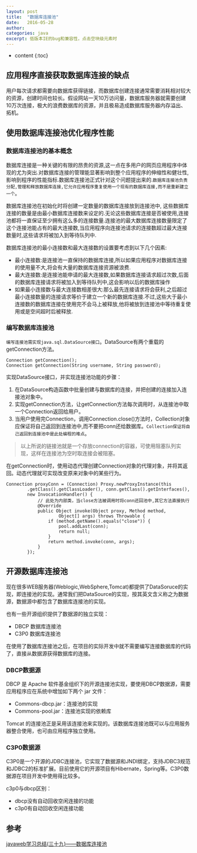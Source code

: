 ```yaml
---
layout: post
title:  "数据库连接池"
date:   2016-05-28
author:  
categories: java
excerpt: 低版本IE的bug和兼容性，点击空块级元素时
---
```


* content
{:toc}

## 应用程序直接获取数据库连接的缺点

用户每次请求都需要向数据库获得链接，而数据库创建连接通常需要消耗相对较大的资源，创建时间也较长。假设网站一天10万访问量，数据库服务器就需要创建10万次连接，极大的浪费数据库的资源，并且极易造成数据库服务器内存溢出、拓机。

## 使用数据库连接池优化程序性能

### 数据库连接池的基本概念

数据库连接是一种关键的有限的昂贵的资源,这一点在多用户的网页应用程序中体现的尤为突出.对数据库连接的管理能显著影响到整个应用程序的伸缩性和健壮性,影响到程序的性能指标.数据库连接池正式针对这个问题提出来的.`数据库连接池负责分配,管理和释放数据库连接,它允许应用程序重复使用一个现有的数据库连接,而不是重新建立一个`。

数据库连接池在初始化时将创建一定数量的数据库连接放到连接池中, 这些数据库连接的数量是由最小数据库连接数来设定的.无论这些数据库连接是否被使用,连接池都将一直保证至少拥有这么多的连接数量.连接池的最大数据库连接数量限定了这个连接池能占有的最大连接数,当应用程序向连接池请求的连接数超过最大连接数量时,这些请求将被加入到等待队列中.

数据库连接池的最小连接数和最大连接数的设置要考虑到以下几个因素:

- 最小连接数:是连接池一直保持的数据库连接,所以如果应用程序对数据库连接的使用量不大,将会有大量的数据库连接资源被浪费.
-  最大连接数:是连接池能申请的最大连接数,如果数据库连接请求超过次数,后面的数据库连接请求将被加入到等待队列中,这会影响以后的数据库操作
- 如果最小连接数与最大连接数相差很大:那么最先连接请求将会获利,之后超过最小连接数量的连接请求等价于建立一个新的数据库连接.不过,这些大于最小连接数的数据库连接在使用完不会马上被释放,他将被放到连接池中等待重复使用或是空间超时后被释放.

### 编写数据库连接池


`编写连接池需实现java.sql.DataSource接口`。DataSource有两个重载的getConnection方法。

    Connection getConnection();
    Connection getConnection(String username, String password);
    
实现DataSource接口，并实现连接池功能的步骤：

1. 在DataSource构造函数中批量创建与数据库的连接，并把创建的连接加入连接池对象中。
2. 实现getConnection方法，让getConnection方法每次调用时，从连接池中取一个Connection返回给用户。
3. 当用户使用完Connection，调用Connection.close()方法时，Collection对象应保证将自己返回到连接池中,而不要把conn还给数据库。`Collection保证将自己返回到连接池中是此处编程的难点`。

>以上所说的链接池就是一个存放connection的容器，可使用阻塞队列实现，这样在连接池为空时取连接会被阻塞。

在getConnection时，使用动态代理创建Connection对象的代理对象，并将其返回。动态代理就可实现改变原来对象中的某些行为。


    Connection proxyConn = (Connection) Proxy.newProxyInstance(this
            .getClass().getClassLoader(), conn.getClass().getInterfaces(),
            new InvocationHandler() {
                // 此处为内部类，当close方法被调用时将conn还回池中,其它方法直接执行
                @Override
                public Object invoke(Object proxy, Method method,
                        Object[] args) throws Throwable {
                    if (method.getName().equals("close")) {
                        pool.addLast(conn);
                        return null;
                    }
                    return method.invoke(conn, args);
                }
            });
            
## 开源数据库连接池

现在很多WEB服务器(Weblogic,WebSphere,Tomcat)都提供了DataSoruce的实现，即连接池的实现。通常我们把DataSource的实现，按其英文含义称之为数据源，数据源中都包含了数据库连接池的实现。

也有一些开源组织提供了数据源的独立实现：

- DBCP 数据库连接池
- C3P0 数据库连接池

在使用了数据库连接池之后，在项目的实际开发中就不需要编写连接数据库的代码了，直接从数据源获得数据库的连接。

### DBCP数据源

DBCP 是 Apache 软件基金组织下的开源连接池实现，要使用DBCP数据源，需要应用程序应在系统中增加如下两个 jar 文件：

- Commons-dbcp.jar：连接池的实现
- Commons-pool.jar：连接池实现的依赖库

Tomcat 的连接池正是采用该连接池来实现的。该数据库连接池既可以与应用服务器整合使用，也可由应用程序独立使用。

### C3P0数据源

C3P0是一个开源的JDBC连接池，它实现了数据源和JNDI绑定，支持JDBC3规范和JDBC2的标准扩展。目前使用它的开源项目有Hibernate，Spring等。C3P0数据源在项目开发中使用得比较多。

c3p0与dbcp区别：

- dbcp没有自动回收空闲连接的功能
- c3p0有自动回收空闲连接功能

## 参考

[javaweb学习总结(三十九)——数据库连接池](http://www.cnblogs.com/xdp-gacl/p/4002804.html)


